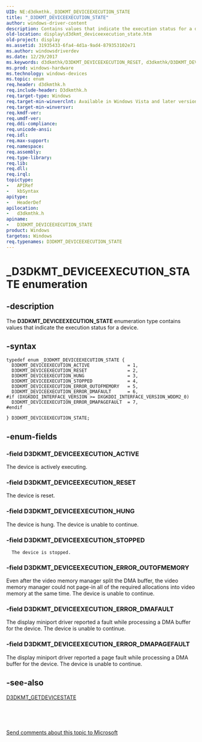 ```yaml
---
UID: NE:d3dkmthk._D3DKMT_DEVICEEXECUTION_STATE
title: "_D3DKMT_DEVICEEXECUTION_STATE"
author: windows-driver-content
description: Contains values that indicate the execution status for a device.
old-location: display\d3dkmt_deviceexecution_state.htm
old-project: display
ms.assetid: 31935433-6fa4-4d1a-9ad4-879353102e71
ms.author: windowsdriverdev
ms.date: 12/29/2017
ms.keywords: d3dkmthk/D3DKMT_DEVICEEXECUTION_RESET, d3dkmthk/D3DKMT_DEVICEEXECUTION_ERROR_DMAPAGEFAULT, OpenGL_Structs_35637d1a-f40f-49f5-b774-777e02f22b68.xml, D3DKMT_DEVICEEXECUTION_ERROR_DMAPAGEFAULT, _D3DKMT_DEVICEEXECUTION_STATE, D3DKMT_DEVICEEXECUTION_STATE, D3DKMT_DEVICEEXECUTION_ERROR_DMAFAULT, d3dkmthk/D3DKMT_DEVICEEXECUTION_STOPPED, display.d3dkmt_deviceexecution_state, d3dkmthk/D3DKMT_DEVICEEXECUTION_STATE, d3dkmthk/D3DKMT_DEVICEEXECUTION_ERROR_OUTOFMEMORY, d3dkmthk/D3DKMT_DEVICEEXECUTION_ACTIVE, d3dkmthk/D3DKMT_DEVICEEXECUTION_ERROR_DMAFAULT, D3DKMT_DEVICEEXECUTION_ERROR_OUTOFMEMORY, D3DKMT_DEVICEEXECUTION_STATE enumeration [Display Devices], D3DKMT_DEVICEEXECUTION_STOPPED, d3dkmthk/D3DKMT_DEVICEEXECUTION_HUNG, D3DKMT_DEVICEEXECUTION_RESET, D3DKMT_DEVICEEXECUTION_HUNG, d3dkmthk/, D3DKMT_DEVICEEXECUTION_ACTIVE
ms.prod: windows-hardware
ms.technology: windows-devices
ms.topic: enum
req.header: d3dkmthk.h
req.include-header: D3dkmthk.h
req.target-type: Windows
req.target-min-winverclnt: Available in Windows Vista and later versions of the Windows operating systems.
req.target-min-winversvr: 
req.kmdf-ver: 
req.umdf-ver: 
req.ddi-compliance: 
req.unicode-ansi: 
req.idl: 
req.max-support: 
req.namespace: 
req.assembly: 
req.type-library: 
req.lib: 
req.dll: 
req.irql: 
topictype:
-	APIRef
-	kbSyntax
apitype:
-	HeaderDef
apilocation:
-	d3dkmthk.h
apiname:
-	D3DKMT_DEVICEEXECUTION_STATE
product: Windows
targetos: Windows
req.typenames: D3DKMT_DEVICEEXECUTION_STATE
---
```


# _D3DKMT_DEVICEEXECUTION_STATE enumeration


## -description


The <b>D3DKMT_DEVICEEXECUTION_STATE</b> enumeration type contains values that indicate the execution status for a device.


## -syntax


````
typedef enum _D3DKMT_DEVICEEXECUTION_STATE { 
  D3DKMT_DEVICEEXECUTION_ACTIVE              = 1,
  D3DKMT_DEVICEEXECUTION_RESET               = 2,
  D3DKMT_DEVICEEXECUTION_HUNG                = 3,
  D3DKMT_DEVICEEXECUTION_STOPPED             = 4,
  D3DKMT_DEVICEEXECUTION_ERROR_OUTOFMEMORY   = 5,
  D3DKMT_DEVICEEXECUTION_ERROR_DMAFAULT      = 6,
#if (DXGKDDI_INTERFACE_VERSION >= DXGKDDI_INTERFACE_VERSION_WDDM2_0)
  D3DKMT_DEVICEEXECUTION_ERROR_DMAPAGEFAULT  = 7,
#endif 
  
} D3DKMT_DEVICEEXECUTION_STATE;
````


## -enum-fields




### -field D3DKMT_DEVICEEXECUTION_ACTIVE

The device is actively executing.


### -field D3DKMT_DEVICEEXECUTION_RESET

The device is reset.


### -field D3DKMT_DEVICEEXECUTION_HUNG

The device is hung. The device is unable to continue.


### -field D3DKMT_DEVICEEXECUTION_STOPPED


      The device is stopped.
     


### -field D3DKMT_DEVICEEXECUTION_ERROR_OUTOFMEMORY

Even after the video memory manager split the DMA buffer, the video memory manager could not page-in all of the required allocations into video memory at the same time. The device is unable to continue.


### -field D3DKMT_DEVICEEXECUTION_ERROR_DMAFAULT

The display miniport driver reported a fault while processing a DMA buffer for the device. The device is unable to continue.


### -field D3DKMT_DEVICEEXECUTION_ERROR_DMAPAGEFAULT

The display miniport driver reported a page fault while processing a DMA buffer for the device. The device is unable to continue.





## -see-also

<a href="..\d3dkmthk\ns-d3dkmthk-_d3dkmt_getdevicestate.md">D3DKMT_GETDEVICESTATE</a>

 

 

<a href="mailto:wsddocfb@microsoft.com?subject=Documentation%20feedback [display\display]:%20D3DKMT_DEVICEEXECUTION_STATE enumeration%20 RELEASE:%20(12/29/2017)&amp;body=%0A%0APRIVACY STATEMENT%0A%0AWe use your feedback to improve the documentation. We don't use your email address for any other purpose, and we'll remove your email address from our system after the issue that you're reporting is fixed. While we're working to fix this issue, we might send you an email message to ask for more info. Later, we might also send you an email message to let you know that we've addressed your feedback.%0A%0AFor more info about Microsoft's privacy policy, see http://privacy.microsoft.com/en-us/default.aspx." title="Send comments about this topic to Microsoft">Send comments about this topic to Microsoft</a>

